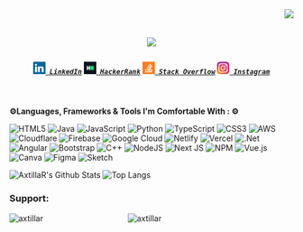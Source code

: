 <img align="right" src="https://visitor-badge.laobi.icu/badge?page_id=zumrudu-anka.zumrudu-anka">

<h1 align="center">
  <a href="https://git.io/typing-svg">
    <img src="https://readme-typing-svg.herokuapp.com/?lines=Hi,+I'm+AxtillaR+!✌️;A+Techie+With+Ideas.&center=true&size=30">
  </a>
</h1>





<h5 align="center">
  <code><a href="https://www.linkedin.com/in/axtillar/" title="LinkedIn Profile"><img width="22" src="images/linkedin.svg"> LinkedIn</a></code>
  <code><a href="https://www.hackerrank.com/axtillar" title="HackerRank Profile"><img width="22" src="images/hackerrank.png"> HackerRank</a></code>
  <code><a href="https://stackoverflow.com/" title="Stack Overflow Profile"><img width="22" src="images/stackoverflow.svg"> Stack Overflow</a></code>
  <code><a href="https://www.instagram.com/axtillar/" title="Instagram Profile"><img width="22" src="images/instagram.svg"> Instagram</a></code>
</h5>
<br>




**⚙️Languages, Frameworks & Tools I'm Comfortable With : ⚙️** 

![HTML5](https://img.shields.io/badge/html5-%23E34F26.svg?style=flat&logo=html5&logoColor=white) 
![Java](https://img.shields.io/badge/java-%23ED8B00.svg?style=flat&logo=openjdk&logoColor=white) 
![JavaScript](https://img.shields.io/badge/javascript-%23323330.svg?style=flat&logo=javascript&logoColor=%23F7DF1E) ![Python](https://img.shields.io/badge/python-3670A0?style=flat&logo=python&logoColor=ffdd54) 
![TypeScript](https://img.shields.io/badge/typescript-%23007ACC.svg?style=flat&logo=typescript&logoColor=white) 
![CSS3](https://img.shields.io/badge/css3-%231572B6.svg?style=flat&logo=css3&logoColor=white) 
![AWS](https://img.shields.io/badge/AWS-%23FF9900.svg?style=flat&logo=amazon-aws&logoColor=white) 
![Cloudflare](https://img.shields.io/badge/Cloudflare-F38020?style=flat&logo=Cloudflare&logoColor=white) 
![Firebase](https://img.shields.io/badge/firebase-%23039BE5.svg?style=flat&logo=firebase) 
![Google Cloud](https://img.shields.io/badge/GoogleCloud-%234285F4.svg?style=flat&logo=google-cloud&logoColor=white) 
![Netlify](https://img.shields.io/badge/netlify-%23000000.svg?style=flat&logo=netlify&logoColor=#00C7B7) 
![Vercel](https://img.shields.io/badge/vercel-%23000000.svg?style=flat&logo=vercel&logoColor=white) 
![.Net](https://img.shields.io/badge/.NET-5C2D91?style=flat&logo=.net&logoColor=white) 
![Angular](https://img.shields.io/badge/angular-%23DD0031.svg?style=flat&logo=angular&logoColor=white) 
![Bootstrap](https://img.shields.io/badge/bootstrap-%238511FA.svg?style=flat&logo=bootstrap&logoColor=white) 
![C++](https://img.shields.io/badge/c++-%2300599C.svg?style=flat&logo=c%2B%2B&logoColor=white) 
![NodeJS](https://img.shields.io/badge/node.js-6DA55F?style=flat&logo=node.js&logoColor=white) 
![Next JS](https://img.shields.io/badge/Next-black?style=flat&logo=next.js&logoColor=white) 
![NPM](https://img.shields.io/badge/NPM-%23CB3837.svg?style=flat&logo=npm&logoColor=white) 
![Vue.js](https://img.shields.io/badge/vue.js-%2335495e.svg?style=flat&logo=vuedotjs&logoColor=%234FC08D) ![Canva](https://img.shields.io/badge/Canva-%2300C4CC.svg?style=flat&logo=Canva&logoColor=white) 
![Figma](https://img.shields.io/badge/figma-%23F24E1E.svg?style=flat&logo=figma&logoColor=white) 
![Sketch](https://img.shields.io/badge/Sketch-FFB387?style=flat&logo=sketch&logoColor=black) 




![AxtillaR's Github Stats](https://github-readme-stats.vercel.app/api?username=axtillar&count_private=true&show_icons=true&include_all_commits=true) ![Top Langs](https://github-readme-stats.vercel.app/api/top-langs/?username=axtillar&hide=TeX&layout=compact)







<h3 align="left">Support:</h3>
<p><a href="https://www.buymeacoffee.com/axtillar"> <img align="left" src="https://cdn.buymeacoffee.com/buttons/v2/default-yellow.png" height="50" width="210" alt="axtillar" /></a><a href="https://ko-fi.com/axtillar"> <img align="left" src="https://cdn.ko-fi.com/cdn/kofi3.png?v=3" height="50" width="210" alt="axtillar" /></a></p><br><br>
